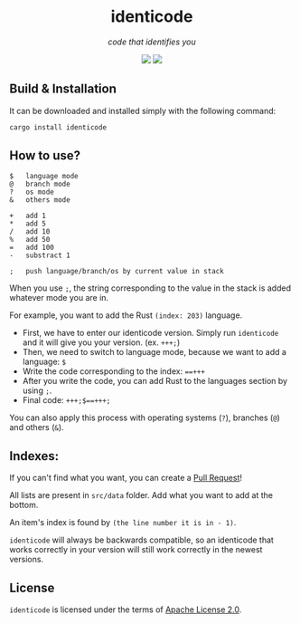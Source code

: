 <div align="center">
	<h1>identicode</h1>
	<p><i>code that identifies you</i></p>
	<a href="https://crates.io/crates/identicode"><img src="https://img.shields.io/crates/v/identicode?style=flat-square"/></a>
	<img src="https://img.shields.io/github/license/gulje/identicode?style=flat-square"/>
</div>

## Build & Installation
It can be downloaded and installed simply with the following command:
```sh
cargo install identicode
```

## How to use?
```
$	language mode
@	branch mode
?	os mode
&	others mode

+	add 1
*	add 5
/	add 10
%	add 50
=	add 100
-	substract 1

;	push language/branch/os by current value in stack 
```
When you use `;`, the string corresponding to the value in the stack is added whatever mode you are in.

For example, you want to add the Rust `(index: 203)` language.
- First, we have to enter our identicode version. Simply run `identicode` and it will give you your version. (ex. `+++;`)
- Then, we need to switch to language mode, because we want to add a language: `$`
- Write the code corresponding to the index: `==+++`
- After you write the code, you can add Rust to the languages section by using `;`.
- Final code: `+++;$==+++;`

You can also apply this process with operating systems (`?`), branches (`@`) and
others (`&`).

## Indexes:
If you can't find what you want, you can create a [Pull Request](https://github.com/gulje/identicode/pulls)!

All lists are present in `src/data` folder. Add what you want to add at the bottom.

An item's index is found by `(the line number it is in - 1)`.

`identicode` will always be backwards compatible, so an identicode that works correctly
in your version will still work correctly in the newest versions.

## License
`identicode` is licensed under the terms of [Apache License 2.0](LICENSE).
